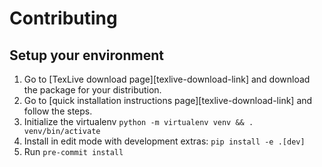 # Contributing

## Setup your environment

1. Go to [TexLive download page][texlive-download-link] and download the
 package for your distribution.
2. Go to [quick installation instructions page][texlive-download-link] and
 follow the steps.
3. Initialize the virtualenv `python -m virtualenv venv && . venv/bin/activate`
4. Install in edit mode with development extras: `pip install -e .[dev]`
5. Run `pre-commit install`
